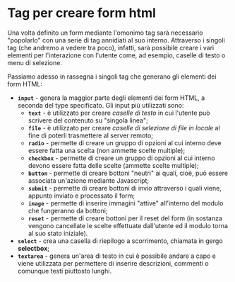 # Tag per creare form html

Una volta definito un form mediante l'omonimo tag sarà necessario "popolarlo" con una serie di tag annidiati al suo interno. Attraverso i singoli tag (che andremo a vedere tra poco), infatti, sarà possibile creare i vari elementi per l'interazione con l'utente come, ad esempio, caselle di testo o menu di selezione.

Passiamo adesso in rassegna i singoli tag che generano gli elementi dei form HTML:

- **`input`** - genera la maggior parte degli elementi dei form HTML, a seconda del type specificato. Gli input più utilizzati sono:
  - **`text`** - è utilizzato per creare *caselle di testo* in cui l'utente può scrivere del contenuto su "singola linea";
  - **`file`** - è utilizzato per creare *caselle di selezione di file in locale* al fine di poterli trasmettere al server remoto;
  - **`radio`** - permette di creare un gruppo di opzioni al cui interno deve essere fatta una scelta (non ammette scelte multiple);
  - **`checkbox`** - permette di creare un gruppo di opzioni al cui interno devono essere fatta delle scelte (ammette scelte multiple);
  - **`button`** - permette di creare bottoni "neutri" ai quali, cioè, può essere associata un'azione mediante Javascript;
  - **`submit`** - permette di creare bottoni di invio attraverso i quali viene, appunto inviato e processato il form;
  - **`image`** - permette di inserire immagini "attive" all'interno del modulo che fungeranno da bottoni;
  - **`reset`** - permette di creare bottoni per il reset del form (in sostanza vengono cancellate le scelte effettuate dall'utente ed il modulo torna al suo stato iniziale).
- **`select`** - crea una casella di riepilogo a scorrimento, chiamata in gergo **selectbox**;
- **`textarea`** - genera un'area di testo in cui è possibile andare a capo e viene utilizzata per permettere di inserire descrizioni, commenti o comunque testi piuttosto lunghi.